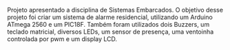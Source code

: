 Projeto apresentado a disciplina de Sistemas Embarcados. O objetivo desse projeto foi criar um sistema de alarme residencial, utilizando um
Arduino ATmega 2560 e um PIC18F. Também foram utilizados dois Buzzers, um teclado matricial, diversos LEDs, um sensor de presença, uma ventoinha 
controlada por pwm e um display LCD.
